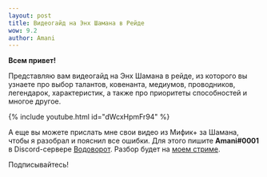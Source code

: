```yaml
---    
layout: post
title: Видеогайд на Энх Шамана в Рейде
wow: 9.2
author: Amani
---
```


**Всем привет!**

Представляю вам видеогайд на Энх Шамана в рейде, из которого вы узнаете про выбор талантов, ковенанта, медиумов, проводников, легендарок, характеристик, а также про приоритеты способностей и многое другое. 

<p></p>

{% include youtube.html id="dWcxHpmFr94" %}

<p></p>

А еще вы можете прислать мне свои видео из Мифик+ за Шамана, чтобы я разобрал и пояснил все ошибки. Для этого пишите **Amani#0001** в Discord-сервере [Водоворот](https://discord.gg/vodovorot). Разбор будет на [моем стриме](https://www.twitch.tv/amanizandalari).

Подписывайтесь!


